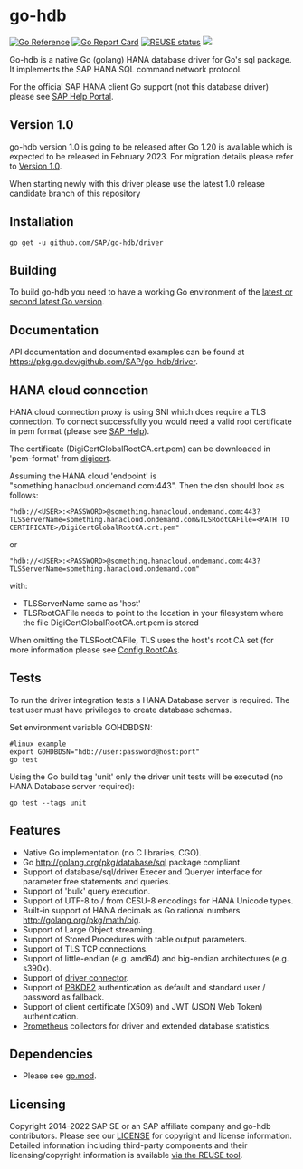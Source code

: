 # go-hdb
[![Go Reference](https://pkg.go.dev/badge/github.com/SAP/go-hdb/driver.svg)](https://pkg.go.dev/github.com/SAP/go-hdb/driver)
[![Go Report Card](https://goreportcard.com/badge/github.com/SAP/go-hdb)](https://goreportcard.com/report/github.com/SAP/go-hdb)
[![REUSE status](https://api.reuse.software/badge/github.com/SAP/go-hdb)](https://api.reuse.software/info/github.com/SAP/go-hdb)
![](https://github.com/SAP/go-hdb/workflows/build/badge.svg)

Go-hdb is a native Go (golang) HANA database driver for Go's sql package. It implements the SAP HANA SQL command network protocol.

For the official SAP HANA client Go support (not this database driver) please see [SAP Help Portal](https://help.sap.com/viewer/0eec0d68141541d1b07893a39944924e/2.0.02/en-US/0ffbe86c9d9f44338441829c6bee15e6.html).

## Version 1.0

go-hdb version 1.0 is going to be released after Go 1.20 is available which is expected to be released in February 2023. For migration details please refer to [Version 1.0](https://github.com/SAP/go-hdb/blob/main/VERSION1.0.md).

When starting newly with this driver please use the latest 1.0 release candidate branch of this repository

## Installation

```
go get -u github.com/SAP/go-hdb/driver
```

## Building

To build go-hdb you need to have a working Go environment of the [latest or second latest Go version](https://golang.org/dl/).

## Documentation

API documentation and documented examples can be found at <https://pkg.go.dev/github.com/SAP/go-hdb/driver>.

## HANA cloud connection

HANA cloud connection proxy is using SNI which does require a TLS connection.
To connect successfully you would need a valid root certificate in pem format (please see
[SAP Help](https://help.sap.com/viewer/cc53ad464a57404b8d453bbadbc81ceb/Cloud/en-US/5bd9bcec690346a8b36df9161b1343c2.html)).

The certificate (DigiCertGlobalRootCA.crt.pem) can be downloaded in 'pem-format' from
[digicert](https://www.digicert.com/kb/digicert-root-certificates.htm).

Assuming the HANA cloud 'endpoint' is "something.hanacloud.ondemand.com:443". Then the dsn should look as follows:

```
"hdb://<USER>:<PASSWORD>@something.hanacloud.ondemand.com:443?TLSServerName=something.hanacloud.ondemand.com&TLSRootCAFile=<PATH TO CERTIFICATE>/DigiCertGlobalRootCA.crt.pem"
```

or

```
"hdb://<USER>:<PASSWORD>@something.hanacloud.ondemand.com:443?TLSServerName=something.hanacloud.ondemand.com"
```

with:
- TLSServerName same as 'host'
- TLSRootCAFile needs to point to the location in your filesystem where the file DigiCertGlobalRootCA.crt.pem is stored

When omitting the TLSRootCAFile, TLS uses the host's root CA set (for more information please see
[Config RootCAs](https://pkg.go.dev/crypto/tls#Config).

## Tests

To run the driver integration tests a HANA Database server is required. The test user must have privileges to create database schemas.

Set environment variable GOHDBDSN:

```
#linux example
export GOHDBDSN="hdb://user:password@host:port"
go test
```

Using the Go build tag 'unit' only the driver unit tests will be executed (no HANA Database server required):

```
go test --tags unit
```

## Features

* Native Go implementation (no C libraries, CGO).
* Go <http://golang.org/pkg/database/sql> package compliant.
* Support of database/sql/driver Execer and Queryer interface for parameter free statements and queries.
* Support of 'bulk' query execution.
* Support of UTF-8 to / from CESU-8 encodings for HANA Unicode types.
* Built-in support of HANA decimals as Go rational numbers <http://golang.org/pkg/math/big>.
* Support of Large Object streaming.
* Support of Stored Procedures with table output parameters.
* Support of TLS TCP connections.
* Support of little-endian (e.g. amd64) and big-endian architectures (e.g. s390x).
* Support of [driver connector](https://golang.org/pkg/database/sql/driver/#Connector).
* Support of [PBKDF2](https://tools.ietf.org/html/rfc2898) authentication as default and standard user / password as fallback.
* Support of client certificate (X509) and JWT (JSON Web Token) authentication.
* [Prometheus](https://prometheus.io) collectors for driver and extended database statistics.

## Dependencies

* Please see [go.mod](https://github.com/SAP/go-hdb/blob/main/go.mod).

## Licensing

Copyright 2014-2022 SAP SE or an SAP affiliate company and go-hdb contributors. Please see our [LICENSE](LICENSE.md) for copyright and license information. Detailed information including third-party components and their licensing/copyright information is available [via the REUSE tool](https://api.reuse.software/info/github.com/SAP/go-hdb).

